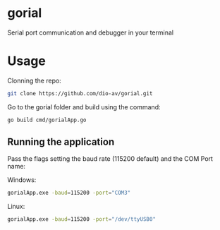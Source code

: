 # gorial
Serial port communication and debugger in your terminal

# Usage

Clonning the repo:

``` bash
git clone https://github.com/dio-av/gorial.git
```
Go to the gorial folder and build using the command:

``` bash
go build cmd/gorialApp.go
```

## Running the application

Pass the flags setting the baud rate (115200 default) and the COM Port name:

Windows:
``` bash
gorialApp.exe -baud=115200 -port="COM3"
```
Linux:
``` bash
gorialApp.exe -baud=115200 -port="/dev/ttyUSB0"
```
